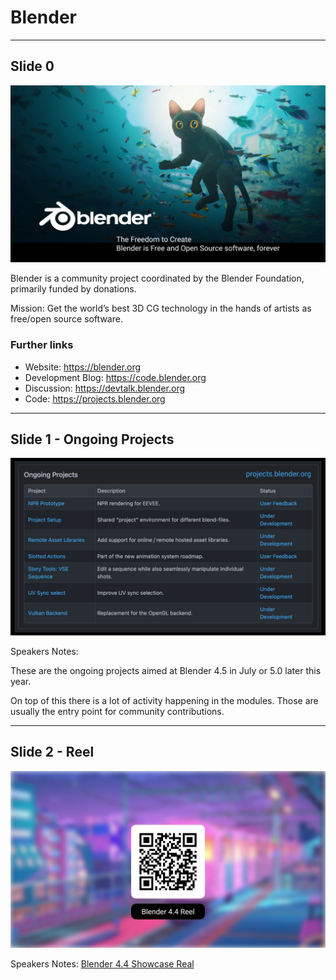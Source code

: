 # Blender

---

## Slide 0

![](blender-0.jpg)

Blender is a community project coordinated by the Blender Foundation, primarily funded by donations.

Mission: Get the world’s best 3D CG technology in the hands of artists as free/open source software.


### Further links

- Website: <https://blender.org>
- Development Blog: <https://code.blender.org>
- Discussion: <https://devtalk.blender.org>
- Code: <https://projects.blender.org>

---

## Slide 1 - Ongoing Projects

![](blender-1.jpg)

Speakers Notes:

These are the ongoing projects aimed at Blender 4.5 in July or 5.0 later this year.

On top of this there is a lot of activity happening in the modules.
Those are usually the entry point for community contributions.

---

## Slide 2 - Reel

![](blender-2.jpg)

Speakers Notes:
[Blender 4.4 Showcase Real](https://www.youtube.com/watch?v=TQElJP1AaS0)

